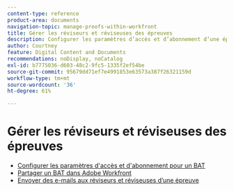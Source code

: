 ```yaml
---
content-type: reference
product-area: documents
navigation-topic: manage-proofs-within-workfront
title: Gérer les réviseurs et réviseuses des épreuves
description: Configurer les paramètres d’accès et d’abonnement d’une épreuve
author: Courtney
feature: Digital Content and Documents
recommendations: noDisplay, noCatalog
exl-id: b7775036-d603-48c2-9fc5-1335f2ef54be
source-git-commit: 95679dd71ef7e4991853e63573a387f26321159d
workflow-type: tm+mt
source-wordcount: '36'
ht-degree: 61%

---
```


# Gérer les réviseurs et réviseuses des épreuves

* [Configurer les paramètres d&#39;accès et d&#39;abonnement pour un BAT](../../../../review-and-approve-work/proofing/managing-proofs-within-workfront/configure-access-subscription-settings-proof.md)
* [Partager un BAT dans Adobe Workfront](../../../../review-and-approve-work/proofing/managing-proofs-within-workfront/share-a-proof-in-workfront.md)
* [Envoyer des e-mails aux réviseurs et réviseuses d’une épreuve](../../../../review-and-approve-work/proofing/managing-proofs-within-workfront/send-email-messages-to-users-proof.md)
